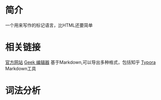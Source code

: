 # 简介
一个用来写作的标记语言，比HTML还要简单

# 相关链接
[官方网站](https://www.markdownguide.org/)
[Geek 编辑器](https://www.geekeditor.com/) 基于Markdown,可以导出多种格式，包括知乎
[Typora](https://typora.io/) Markdown工具


# 词法分析 


